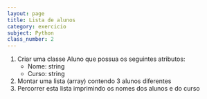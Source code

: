```yaml
---
layout: page
title: Lista de alunos
category: exercicio
subject: Python
class_number: 2
---
```

1. Criar uma classe Aluno que possua os seguintes atributos:
    * Nome: string
    * Curso: string
2. Montar uma lista (array) contendo 3 alunos diferentes
3. Percorrer esta lista imprimindo os nomes dos alunos e do curso
